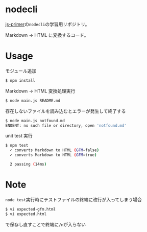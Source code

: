 # nodecli

[js-primer](https://jsprimer.net/use-case/nodecli/read-file/)の`nodecli`の学習用リポジトリ。

Markdown -> HTML に変換するコード。

# Usage
 
モジュール追加
 
```bash
$ npm install
```

Markdown -> HTML 変換処理実行

```bash
$ node main.js README.md
```

存在しないファイルを読み込むとエラーが発生して終了する

```bash
$ node main.js notfound.md
ENOENT: no such file or directory, open 'notfound.md'
```

unit test 実行

```bash
$ npm test
  ✓ converts Markdown to HTML (GFM=false)
  ✓ converts Markdown to HTML (GFM=true)

  2 passing (14ms)
```

# Note

`node test`実行時にテストファイルの終端に改行が入ってしまう場合

```bash
$ vi expected-gfm.html
$ vi expected.html
```

で保存し直すことで終端に`/n`が入らない
